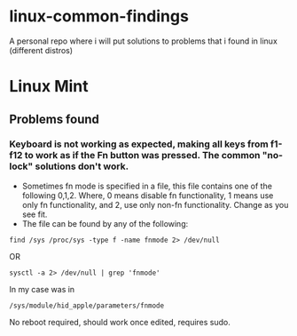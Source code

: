 # linux-common-findings
A personal repo where i will put solutions to problems that i found in linux (different distros)

# Linux Mint

## Problems found

### Keyboard is not working as expected, making all keys from f1-f12 to work as if the Fn button was pressed. The common "no-lock" solutions don't work. 

- Sometimes fn mode is specified in a file, this file contains one of the following 0,1,2. Where, 0 means disable fn functionality, 1 means use only fn functionality, and 2, use only non-fn functionality. Change as you see fit. 
- The file can be found by any of the following:

```
find /sys /proc/sys -type f -name fnmode 2> /dev/null
```

OR

```
sysctl -a 2> /dev/null | grep 'fnmode'
```

In my case was in 

```
/sys/module/hid_apple/parameters/fnmode
```

No reboot required, should work once edited, requires sudo.